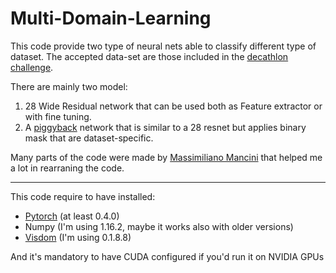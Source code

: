 # Multi-Domain-Learning

This code provide two type of neural nets able to classify different type of dataset.
The accepted data-set are those included in the [decathlon challenge](https://www.robots.ox.ac.uk/~vgg/decathlon/).

There are mainly two model:
1. 28 Wide Residual network that can be used both as Feature extractor or with fine tuning.
2. A [piggyback](https://arxiv.org/abs/1801.06519) network that is similar to a 28 resnet but applies binary mask that are dataset-specific.

Many parts of the code were made by [Massimiliano Mancini](https://scholar.google.it/citations?user=bqTPA8kAAAAJ&hl=it) that helped me a lot in rearraning the code.

___

This code require to have installed:
* [Pytorch](https://pytorch.org/) (at least 0.4.0)
* Numpy (I'm using 1.16.2, maybe it works also with older versions)
* [Visdom](https://github.com/facebookresearch/visdom) (I'm using 0.1.8.8)

And it's mandatory to have CUDA configured if you'd run it on NVIDIA GPUs

